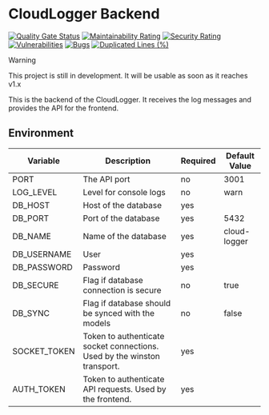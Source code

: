 # CloudLogger Backend

<!-- #region badges -->
[![Quality Gate Status](https://sq.srv.tobiaswaelde.com/api/project_badges/measure?project=tobiaswaelde_cloud-logger-backend_AYs1m5fJPhYnLbS8eM75&metric=alert_status&token=sqb_3d39e1d1780a89e4556a708c98085dad1933e598)](https://sq.srv.tobiaswaelde.com/dashboard?id=tobiaswaelde_cloud-logger-backend_AYs1m5fJPhYnLbS8eM75)
[![Maintainability Rating](https://sq.srv.tobiaswaelde.com/api/project_badges/measure?project=tobiaswaelde_cloud-logger-backend_AYs1m5fJPhYnLbS8eM75&metric=sqale_rating&token=sqb_3d39e1d1780a89e4556a708c98085dad1933e598)](https://sq.srv.tobiaswaelde.com/dashboard?id=tobiaswaelde_cloud-logger-backend_AYs1m5fJPhYnLbS8eM75)
[![Security Rating](https://sq.srv.tobiaswaelde.com/api/project_badges/measure?project=tobiaswaelde_cloud-logger-backend_AYs1m5fJPhYnLbS8eM75&metric=security_rating&token=sqb_3d39e1d1780a89e4556a708c98085dad1933e598)](https://sq.srv.tobiaswaelde.com/dashboard?id=tobiaswaelde_cloud-logger-backend_AYs1m5fJPhYnLbS8eM75)
[![Vulnerabilities](https://sq.srv.tobiaswaelde.com/api/project_badges/measure?project=tobiaswaelde_cloud-logger-backend_AYs1m5fJPhYnLbS8eM75&metric=vulnerabilities&token=sqb_3d39e1d1780a89e4556a708c98085dad1933e598)](https://sq.srv.tobiaswaelde.com/dashboard?id=tobiaswaelde_cloud-logger-backend_AYs1m5fJPhYnLbS8eM75)
[![Bugs](https://sq.srv.tobiaswaelde.com/api/project_badges/measure?project=tobiaswaelde_cloud-logger-backend_AYs1m5fJPhYnLbS8eM75&metric=bugs&token=sqb_3d39e1d1780a89e4556a708c98085dad1933e598)](https://sq.srv.tobiaswaelde.com/dashboard?id=tobiaswaelde_cloud-logger-backend_AYs1m5fJPhYnLbS8eM75)
[![Duplicated Lines (%)](https://sq.srv.tobiaswaelde.com/api/project_badges/measure?project=tobiaswaelde_cloud-logger-backend_AYs1m5fJPhYnLbS8eM75&metric=duplicated_lines_density&token=sqb_3d39e1d1780a89e4556a708c98085dad1933e598)](https://sq.srv.tobiaswaelde.com/dashboard?id=tobiaswaelde_cloud-logger-backend_AYs1m5fJPhYnLbS8eM75)
<!-- #endregion -->

> [!WARNING]  
> This project is still in development. It will be usable as soon as it reaches v1.x

This is the backend of the CloudLogger. It receives the log messages and provides the API for the frontend.

## Environment
| Variable     | Description                                                              | Required | Default Value |
| ------------ | ------------------------------------------------------------------------ | -------- | ------------- |
| PORT         | The API port                                                             | no       | 3001          |
| LOG_LEVEL    | Level for console logs                                                   | no       | warn          |
| DB_HOST      | Host of the database                                                     | yes      |               |
| DB_PORT      | Port of the database                                                     | yes      | 5432          |
| DB_NAME      | Name of the database                                                     | yes      | cloud-logger  |
| DB_USERNAME  | User                                                                     | yes      |               |
| DB_PASSWORD  | Password                                                                 | yes      |               |
| DB_SECURE    | Flag if database connection is secure                                    | no       | true          |
| DB_SYNC      | Flag if database should be synced with the models                        | no       | false         |
| SOCKET_TOKEN | Token to authenticate socket connections. Used by the winston transport. | yes      |               |
| AUTH_TOKEN   | Token to authenticate API requests. Used by the frontend.                | yes      |               |

<!-- |              |                                                                          |          |               | -->